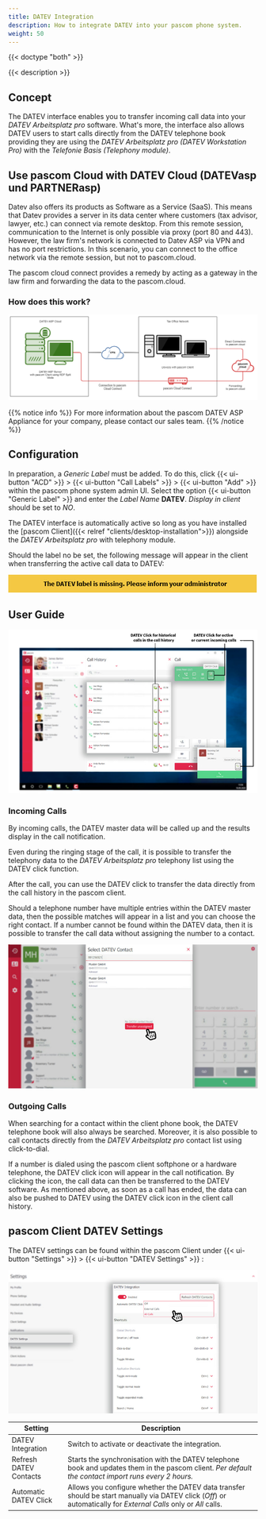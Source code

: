 ```yaml
---
title: DATEV Integration
description: How to integrate DATEV into your pascom phone system.
weight: 50
---
```


{{< doctype "both"  >}}

{{< description >}}

## Concept

The DATEV interface enables you to transfer incoming call data into your *DATEV Arbeitsplatz pro* software. What's more, the interface also allows DATEV users to start calls directly from the DATEV telephone book providing they are using the *DATEV Arbeitsplatz pro (DATEV Workstation Pro)* with the *Telefonie Basis (Telephony module)*. 

## Use pascom Cloud with DATEV Cloud (DATEVasp und PARTNERasp)

Datev also offers its products as Software as a Service (SaaS). This means that Datev provides a server in its data center where customers (tax advisor, lawyer, etc.) can connect via remote desktop. From this remote session, communication to the Internet is only possible via proxy (port 80 and 443). However, the law firm's network is connected to Datev ASP via VPN and has no port restrictions. In this scenario, you can connect to the office network via the remote session, but not to pascom.cloud.

The pascom cloud connect provides a remedy by acting as a gateway in the law firm and forwarding the data to the pascom.cloud.

### How does this work?

![pascom DATEV ASP Appliance](datev_asp_appliance_en.png)

{{% notice info %}}
For more information about the pascom DATEV ASP Appliance for your company, please contact our sales team.
{{% /notice %}}

## Configuration

In preparation, a *Generic Label* must be added. To do this, click {{< ui-button "ACD" >}} > {{< ui-button "Call Labels" >}} > {{< ui-button "Add" >}} within the pascom phone system admin UI. Select the option {{< ui-button "Generic Label" >}} and enter the *Label Name* **DATEV**. *Display in client* should be set to *NO*.

The DATEV interface is automatically active so long as you have installed the [pascom Client]({{< relref "clients/desktop-installation">}}) alongside the *DATEV Arbeitsplatz pro* with telephony module.

Should the label no be set, the following message will appear in the client when transferring the active call data to DATEV:

![DATEV Label not configured](datev-label.en.jpg)

## User Guide

![Perform DATEV click](datev-journal.en.jpg)

### Incoming Calls

By incoming calls, the DATEV master data will be called up and the results display in the call notification.

Even during the ringing stage of the call, it is possible to transfer the telephony data to the *DATEV Arbeitsplatz pro* telephony list using the DATEV click function.

After the call, you can use the DATEV click to transfer the data directly from the call history in the pascom client.

Should a telephone number have multiple entries within the DATEV master data, then the possible matches will appear in a list and you can choose the right contact. If a number cannot be found within the DATEV data, then it is possible to transfer the call data without assigning the number to a contact. 

![Select DATEV entry](datev-selection.en.jpg)

### Outgoing Calls

When searching for a contact within the client phone book, the DATEV telephone book will also always be searched. Moreover, it is also possible to call contacts directly from the *DATEV Arbeitsplatz pro* contact list using click-to-dial.

If a number is dialed using the pascom client softphone or a hardware telephone, the DATEV click icon will appear in the call notification. By clicking the icon, the call data can then be transferred to the DATEV software. As mentioned above, as soon as a call has ended, the data can also be pushed to DATEV using the DATEV click icon in the client call history.


## pascom Client DATEV Settings

The DATEV settings can be found within the pascom Client under {{< ui-button "Settings" >}} > {{< ui-button "DATEV Settings" >}} :

![DATEV Settings](datev-settings.en.jpg)

|Setting|Description|
|---|---|
|DATEV Integration|Switch to activate or deactivate the integration. |
|Refresh DATEV Contacts|Starts the synchronisation with the DATEV telephone book and updates them in the pascom client. *Per default the contact import runs every 2 hours.*|
|Automatic DATEV Click |Allows you configure whether the DATEV data transfer should be start manually via DATEV click (*Off*) or automatically for *External Calls* only or *All* calls. |
